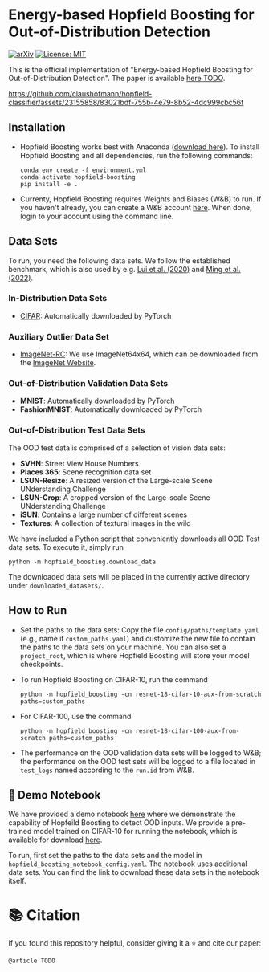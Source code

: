 # Energy-based Hopfield Boosting for Out-of-Distribution Detection

[![arXiv](https://img.shields.io/badge/arXiv-2306.14884-b31b1b.svg)](TODO)
[![License: MIT](https://img.shields.io/badge/License-MIT-yellow.svg)](https://opensource.org/licenses/MIT)

This is the official implementation of "Energy-based Hopfield Boosting for Out-of-Distribution Detection". The paper is available [here TODO](TODO).

https://github.com/claushofmann/hopfield-classifier/assets/23155858/83021bdf-755b-4e79-8b52-4dc999cbc56f

## Installation

- Hopfield Boosting works best with Anaconda ([download here](https://www.anaconda.com/download)). 
  To install Hopfield Boosting and all dependencies, run the following commands:

  ```
  conda env create -f environment.yml
  conda activate hopfield-boosting
  pip install -e .
  ```

- Currenty, Hopfield Boosting requires Weights and Biases (W&B) to run. If you haven't already, you can create a W&B account [here](https://docs.wandb.ai/quickstart). When done, login to your account using the command line.

## Data Sets
To run, you need the following data sets. We follow the established benchmark, which is also used by e.g. [Lui et al. (2020)](https://arxiv.org/abs/2010.03759) and [Ming et al. (2022)](https://arxiv.org/abs/2206.13687).

### In-Distribution Data Sets

  * [CIFAR](https://www.cs.toronto.edu/~kriz/cifar.html): Automatically downloaded by PyTorch

### Auxiliary Outlier Data Set

  * [ImageNet-RC](https://patrykchrabaszcz.github.io/Imagenet32/): We use ImageNet64x64, which can be downloaded from the [ImageNet Website](http://image-net.org/download-images).


### Out-of-Distribution Validation Data Sets

* **MNIST**: Automatically downloaded by PyTorch
* **FashionMNIST**: Automatically downloaded by PyTorch

### Out-of-Distribution Test Data Sets

The OOD test data is comprised of a selection of vision data sets:

* **SVHN**: Street View House Numbers
* **Places 365**: Scene recognition data set
* **LSUN-Resize**: A resized version of the Large-scale Scene UNderstanding Challenge
* **LSUN-Crop**: A cropped version of the Large-scale Scene UNderstanding Challenge
* **iSUN**: Contains a large number of different scenes
* **Textures**: A collection of textural images in the wild

We have included a Python script that conveniently downloads all OOD Test data sets. To execute it, simply run

```
python -m hopfield_boosting.download_data
```

The downloaded data sets will be placed in the currently active directory under `downloaded_datasets/`.

## How to Run

- Set the paths to the data sets: Copy the file `config/paths/template.yaml` (e.g., name it `custom_paths.yaml`) and customize the new file to
  contain the paths to the data sets on your machine.
  You can also set a `project_root`, which is where Hopfield Boosting will store your model checkpoints.

- To run Hopfield Boosting on CIFAR-10, run the command
  ```
  python -m hopfield_boosting -cn resnet-18-cifar-10-aux-from-scratch paths=custom_paths
  ```

- For CIFAR-100, use the command
  ```
  python -m hopfield_boosting -cn resnet-18-cifar-100-aux-from-scratch paths=custom_paths
  ```

- The performance on the OOD validation data sets will be logged to W&B; the performance on the OOD test sets will be logged to a file located in
  `test_logs` named according to the `run.id` from W&B.

## 📓 Demo Notebook

We have provided a demo notebook [here](notebooks/hopfield_boosting_demo_extended.ipynb) where we demonstrate the capability of Hopfeild Boosting to detect OOD inputs. We provide a pre-trained model trained on CIFAR-10 for running the notebook, which is available for download [here](https://drive.google.com/file/d/1LK1VyjvQfA3qUG8LGue0IBOy0Sja2GJb/view?usp=sharing).

To run, first set the paths to the data sets and the model in `hopfield_boosting_notebook_config.yaml`. The notebook uses additional data sets. You can find the link to download these data sets in the notebook itself.


# 📚 Citation

If you found this repository helpful, consider giving it a ⭐ and cite our paper:

```
@article TODO
```

